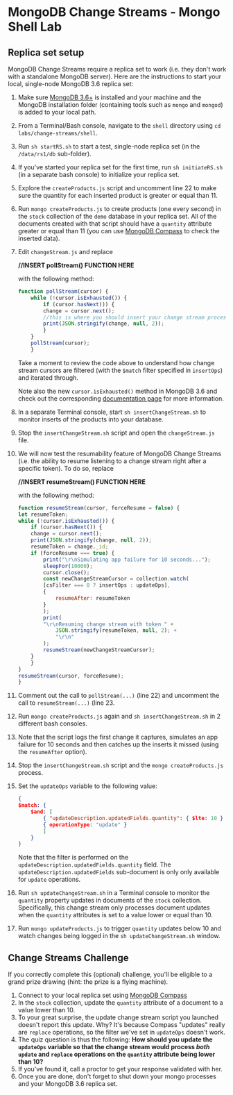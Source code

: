 # MongoDB Change Streams - Mongo Shell Lab

## Replica set setup

MongoDB Change Streams require a replica set to work (i.e. they don't work with a standalone MongoDB server). Here are the instructions to start your local, single-node MongoDB 3.6 replica set:

1. Make sure [MongoDB 3.6+](https://www.mongodb.com/download-center#production) is installed and your machine and the MongoDB installation folder (containing tools such as `mongo` and `mongod`) is added to your local path.
1. From a Terminal/Bash console, navigate to the `shell` directory using `cd labs/change-streams/shell`.
1. Run `sh startRS.sh` to start a test, single-node replica set (in the `/data/rs1/db` sub-folder).
1. If you've started your replica set for the first time, run `sh initiateRS.sh` (in a separate bash console) to initialize your replica set.
1. Explore the `createProducts.js` script and uncomment line 22 to make sure the quantity for each inserted product is greater or equal than 11.
1. Run `mongo createProducts.js` to create products (one every second) in the `stock` collection of the `demo` database in your replica set. All of the documents created with that script should have a `quantity` attribute greater or equal than 11 (you can use [MongoDB Compass](https://www.mongodb.com/download-center#compass) to check the inserted data).
1. Edit `changeStream.js` and replace

    __//INSERT pollStream() FUNCTION HERE__

    with the following method:

    ```javascript
    function pollStream(cursor) {
        while (!cursor.isExhausted()) {
            if (cursor.hasNext()) {
            change = cursor.next();
            //this is where you should insert your change stream processing logic - in this demo example, we're simply printing the change stream JSON document to the console
            print(JSON.stringify(change, null, 2));
            }
        }
        pollStream(cursor);
        }
    ```

    Take a moment to review the code above to understand how change stream cursors are filtered (with the `$match` filter specified in `insertOps`) and iterated through.

    Note also the new `cursor.isExhausted()` method in MongoDB 3.6 and check out the corresponding [documentation page](https://docs.mongodb.com/manual/reference/method/cursor.isExhausted/) for more information.
1. In a separate Terminal console, start `sh insertChangeStream.sh` to monitor inserts of the products into your database.
1. Stop the `insertChangeStream.sh` script and open the `changeStream.js` file.
1. We will now test the resumability feature of MongoDB Change Streams (i.e. the ability to resume listening to a change stream right after a specific token). To do so, replace

    __//INSERT resumeStream() FUNCTION HERE__

    with the following method:

    ```javascript
    function resumeStream(cursor, forceResume = false) {
    let resumeToken;
    while (!cursor.isExhausted()) {
        if (cursor.hasNext()) {
        change = cursor.next();
        print(JSON.stringify(change, null, 2));
        resumeToken = change._id;
        if (forceResume === true) {
            print("\r\nSimulating app failure for 10 seconds...");
            sleepFor(10000);
            cursor.close();
            const newChangeStreamCursor = collection.watch(
            [csFilter === 0 ? insertOps : updateOps],
            {
                resumeAfter: resumeToken
            }
            );
            print(
            "\r\nResuming change stream with token " +
                JSON.stringify(resumeToken, null, 2); +
                "\r\n"
            );
            resumeStream(newChangeStreamCursor);
        }
        }
    }
    resumeStream(cursor, forceResume);
    }
    ```
1. Comment out the call to `pollStream(...)` (line 22) and uncomment the call to `resumeStream(...)` (line 23.
1. Run `mongo createProducts.js` again and `sh insertChangeStream.sh` in 2 different bash consoles.
1. Note that the script logs the first change it captures, simulates an app failure for 10 seconds and then catches up the inserts it missed (using the `resumeAfter` option).
1. Stop the `insertChangeStream.sh` script and the `mongo createProducts.js` process.
1. Set the `updateOps` variable to the following value:

    ```json
    {
    $match: {
        $and: [
            { "updateDescription.updatedFields.quantity": { $lte: 10 } },
            { operationType: "update" }
            ]
        }
    }
    ```
    Note that the filter is performed on the `updateDescription.updatedFields.quantity` field. The `updateDescription.updatedFields` sub-document is only only available for `update` operations.
1. Run `sh updateChangeStream.sh` in a Terminal console to monitor the `quantity` property updates in documents of the `stock` collection. Specifically, this change stream only processes document updates when the `quantity` attributes is set to a value lower or equal than 10.
1. Run `mongo updateProducts.js` to trigger `quantity` updates below 10 and watch changes being logged in the `sh updateChangeStream.sh` window.

## Change Streams Challenge

If you correctly complete this (optional) challenge, you'll be eligible to a grand prize drawing (hint: the prize is a flying machine).

1. Connect to your local replica set using [MongoDB Compass](https://www.mongodb.com/download-center#compass)
1. In the `stock` collection, update the `quantity` attribute of a document to a value lower than 10.
1. To your great surprise, the update change stream script you launched doesn't report this update. Why? It's because Compass "updates" really are `replace` operations, so the filter we've set in `updateOps` doesn't work.
1. The quiz question is thus the following: __How should you update the `updateOps` variable so that the change stream would process *both*  `update` and `replace` operations on the `quantity` attribute being lower than 10?__
1. If you've found it, call a proctor to get your response validated with her.
1. Once you are done, don't forget to shut down your mongo processes and your MongoDB 3.6 replica set.